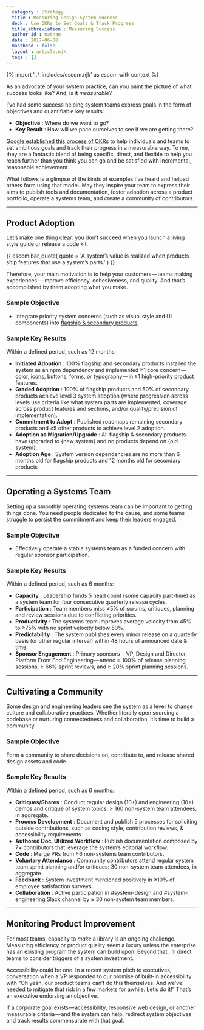 ```yaml
---
  category : Strategy
  title : Measuring Design System Success
  deck : Use OKRs to Set Goals & Track Progress
  title_abbreviation : Measuring Success
  author_id : nathan
  date : 2017-06-08
  masthead : false
  layout : article.njk
  tags : []
---
```


{% import '../_includes/escom.njk' as escom with context %}

As an advocate of your system practice, can you paint the picture of what success looks like? And, is it _measurable_?

I’ve had some success helping system teams express goals in the form of objectives and quantifiable key results:

- **Objective** : Where do we want to go?
- **Key Result** : How will we pace ourselves to see if we are getting there?

[Google established this process of OKRs](https://rework.withgoogle.com/guides/set-goals-with-okrs/steps/introduction/) to help individuals and teams to set ambitious goals and track their progress in a measurable way. To me, they are a fantastic blend of being specific, direct, and flexible to help you reach further than you think you can go and be satisfied with incremental, reasonable achievement.

What follows is a glimpse of the kinds of examples I’ve heard and helped others form using that model. May they inspire your team to express their aims to publish tools and documentation, foster adoption across a product portfolio, operate a systems team, and create a community of contributors.

---

## Product Adoption

Let’s make one thing clear: you don’t succeed when you launch a living style guide or release a code kit.

{{ escom.bar_quote(
      quote = 'A system’s value is realized when products ship features that use a system’s parts.'
  ) }}

Therefore, your main motivation is to help your customers — teams making experiences — improve efficiency, cohesiveness, and quality. And that’s accomplished by them adopting what you make.

### Sample Objective

- Integrate priority system concerns (such as visual style and UI components) into [flagship & secondary products](http://alistapart.com/article/promoting-a-design-system-across-your-products).

### Sample Key&nbsp;Results

Within a defined period, such as 12 months:

- **Initiated Adoption** : 100% flagship and secondary products installed the system as an npm dependency and implemented ≥1 core concern — color, icons, buttons, forms, or typography — in ≥1 high-priority product features.
- **Graded Adoption** : 100% of flagship products and 50% of secondary products achieve level 3 system adoption (where progression across levels use criteria like what system parts are implemented, coverage across product features and sections, and/or quality/precision of implementation).
- **Commitment to Adopt** : Published roadmaps remaining secondary products and ≥5 other products to achieve level 2 adoption.
- **Adoption as Migration/Upgrade** : All flagship & secondary products have upgraded to {new system} and no products depend on {old system}.
- **Adoption Age** : System version dependencies are no more than 6 months old for flagship products and 12 months old for secondary products

---

## Operating a Systems&nbsp;Team

Setting up a smoothly operating systems team can be important to getting things done. You need people dedicated to the cause, and some teams struggle to persist the commitment and keep their leaders engaged.

### Sample Objective

- Effectively operate a stable systems team as a funded concern with regular sponsor participation.

### Sample Key&nbsp;Results

Within a defined period, such as 6 months:

- **Capacity** : Leadership funds 5 head count (some capacity part-time) as a system team for four consecutive quarterly release cycles.
- **Participation** : Team members miss ≤5% of scrums, critiques, planning and review sessions due to conflicting priorities.
- **Productivity** : The systems team improves average velocity from 45% to ≥75% with no sprint velocity below 50%.
- **Predictability** : The system publishes every minor release on a quarterly basis (or other regular interval) within 48 hours of announced date & time.
- **Sponsor Engagement** : Primary sponsors — VP, Design and Director, Platform Front End Engineering — attend ≥ 100% of release planning sessions, ≥ 66% sprint reviews, and ≥ 20% sprint planning sessions.

---

## Cultivating a Community

Some design and engineering leaders see the system as a lever to change culture and collaborative practices. Whether literally open sourcing a codebase or nurturing connectedness and collaboration, it’s time to build a community.

### Sample Objective

Form a community to share decisions on, contribute to, and release shared design assets and code.

### Sample Key&nbsp;Results

Within a defined period, such as 6 months:

- **Critiques/Shares** : Conduct regular design (10+) and engineering (10+) demos and critique of system topics: ≥ 160 non-system team attendees, in aggregate.
- **Process Development** : Document and publish 5 processes for soliciting outside contributions, such as coding style, contribution reviews, & accessibility requirements
- **Authored Doc, Utilized Workflow** : Publish documentation composed by 7+ contributors that leverage the system’s editorial workflow.
- **Code** : Merge PRs from ≥6 non-systems team contributors.
- **Voluntary Attendance** : Community contributors attend regular system team sprint planning and/or critiques: 30 non-system team attendees, in aggregate.
- **Feedback** : System investment mentioned positively in ≥10% of employee satisfaction surveys.
- **Collaboration** : Active participation in #system-design and #system-engineering Slack channel by ≥ 30 non-system team members.

---

## Monitoring Product Improvement

For most teams, capacity to _make_ a library is an ongoing challenge. Measuring efficiency or product quality seem a luxury unless the enterprise has an existing program the system can build upon. Beyond that, I’ll direct teams to consider triggers of a system investment.

Accessibility could be one. In a recent system pitch to executives, conversation when a VP responded to our promise of built-in accessibility with “Oh yeah, our product teams can’t do this themselves. And we’ve needed to mitigate that risk in a few markets for awhile. Let’s do it!” That’s an executive endorsing an objective.

If a corporate goal exists — accessibility, responsive web design, or another measurable criteria — and the system can help, redirect system objectives and track results commensurate with that goal.
